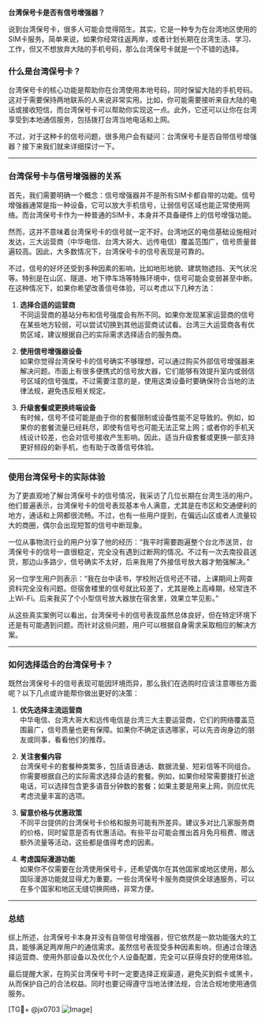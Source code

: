 **台湾保号卡是否有信号增强器？**

说到台湾保号卡，很多人可能会觉得陌生。其实，它是一种专为在台湾地区使用的SIM卡服务。简单来说，如果你经常往返两岸，或者计划长期在台湾生活、学习、工作，但又不想放弃大陆的手机号码，那么台湾保号卡就是一个不错的选择。

### 什么是台湾保号卡？

台湾保号卡的核心功能是帮助你在台湾使用本地号码，同时保留大陆的手机号码。这对于需要保持两地联系的人来说非常实用。比如，你可能需要接听来自大陆的电话或接收短信，而台湾保号卡可以帮助你实现这一点。此外，它还可以让你在台湾享受到本地通信服务，包括拨打台湾当地电话和上网。

不过，对于这种卡的信号问题，很多用户会有疑问：台湾保号卡是否自带信号增强器？接下来我们就来详细探讨一下。

---

### 台湾保号卡与信号增强器的关系

首先，我们需要明确一个概念：信号增强器并不是所有SIM卡都自带的功能。信号增强器通常是指一种设备，它可以放大手机信号，让弱信号区域也能正常使用网络。而台湾保号卡作为一种普通的SIM卡，本身并不具备硬件上的信号增强功能。

然而，这并不意味着台湾保号卡的信号就一定不好。台湾地区的电信基础设施相对发达，三大运营商（中华电信、台湾大哥大、远传电信）覆盖范围广，信号质量普遍较高。因此，大多数情况下，台湾保号卡的信号表现是可靠的。

不过，信号的好坏还受到多种因素的影响，比如地形地貌、建筑物遮挡、天气状况等。特别是在山区、隧道、地下停车场等特殊环境中，信号可能会变弱甚至中断。在这种情况下，如果你希望改善信号体验，可以考虑以下几种方法：

1. **选择合适的运营商**  
   不同运营商的基站分布和信号强度会有所不同。如果你发现某家运营商的信号在某些地方较弱，可以尝试切换到其他运营商试试看。台湾三大运营商各有优势区域，建议根据自己的实际需求选择适合的服务商。

2. **使用信号增强器设备**  
   如果你觉得台湾保号卡的信号确实不够理想，可以通过购买外部信号增强器来解决问题。市面上有很多便携式的信号放大器，它们能够有效提升室内或弱信号区域的信号强度。不过需要注意的是，使用这类设备时要确保符合当地的法律法规，避免违反相关规定。

3. **升级套餐或更换终端设备**  
   有时候，信号不佳可能是由于你的套餐限制或设备性能不足导致的。例如，如果你的套餐流量已经耗尽，即使有信号也可能无法正常上网；或者你的手机天线设计较差，也会对信号接收产生影响。因此，适当升级套餐或更换一部支持更好频段的新手机，也有助于改善信号体验。

---

### 使用台湾保号卡的实际体验

为了更直观地了解台湾保号卡的信号情况，我采访了几位长期在台湾生活的用户。他们普遍表示，台湾保号卡的信号表现基本令人满意，尤其是在市区和交通便利的地方，通话和上网都很流畅。不过，也有一些用户提到，在偏远山区或者人流量较大的商圈，偶尔会出现短暂的信号中断现象。

一位从事物流行业的用户分享了他的经历：“我平时需要跑遍整个台北市送货，台湾保号卡的信号一直很稳定，完全没有遇到过断网的情况。不过有一次去南投县送货，那边山多路少，信号确实不太好，后来我用了外接信号放大器才勉强解决。”

另一位学生用户则表示：“我在台中读书，学校附近信号还不错，上课期间上网查资料完全没有问题。但宿舍楼里的信号就比较差了，尤其是晚上高峰期，经常连不上Wi-Fi。后来我买了个小型信号放大器放在宿舍里，效果立竿见影。”

从这些真实案例可以看出，台湾保号卡的信号表现虽然总体良好，但在特定环境下还是有可能遇到问题。而针对这些问题，用户可以根据自身需求采取相应的解决方案。

---

### 如何选择适合的台湾保号卡？

既然台湾保号卡的信号表现可能因环境而异，那么我们在选购时应该注意哪些方面呢？以下几点或许能帮你做出更好的决策：

1. **优先选择主流运营商**  
   中华电信、台湾大哥大和远传电信是台湾三大主要运营商，它们的网络覆盖范围最广，信号质量也更有保障。如果你不确定该选哪家，可以先咨询身边的朋友或同事，看看他们的推荐。

2. **关注套餐内容**  
   台湾保号卡的套餐种类繁多，包括语音通话、数据流量、短彩信等不同组合。你需要根据自己的实际需求选择合适的套餐。例如，如果你经常需要拨打长途电话，可以选择包含更多语音分钟数的套餐；如果主要是用来上网，则应优先考虑流量丰富的选项。

3. **留意价格与优惠政策**  
   不同平台提供的台湾保号卡价格和服务可能有所差异。建议多对比几家服务商的价格，同时留意是否有优惠活动。有些平台可能会推出首月免月租费、赠送额外流量等活动，这些都是值得考虑的因素。

4. **考虑国际漫游功能**  
   如果你不仅需要在台湾使用保号卡，还希望偶尔在其他国家或地区使用，那么国际漫游功能就显得尤为重要。一些台湾保号卡服务商提供全球通服务，可以在多个国家和地区无缝切换网络，非常方便。

---

### 总结

综上所述，台湾保号卡本身并没有自带信号增强器，但它依然是一款功能强大的工具，能够满足两岸用户的通信需求。虽然信号表现受多种因素影响，但通过合理选择运营商、使用外部设备以及优化个人设备配置，完全可以获得良好的使用体验。

最后提醒大家，在购买台湾保号卡时一定要选择正规渠道，避免买到假卡或黑卡，从而保护自己的合法权益。同时也要记得遵守当地法律法规，合法合规地使用通信服务。

[TG💪+ @jx0703 ![Image](https://github.com/user-attachments/assets/dbca1d08-cadb-493c-b0ec-ad6f7a83f270)]